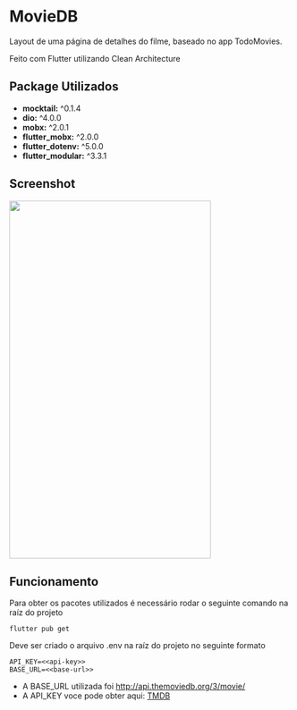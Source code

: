 # MovieDB

Layout de uma página de detalhes do filme, baseado no app TodoMovies.

Feito com Flutter utilizando Clean Architecture

## Package Utilizados
- <b>mocktail:</b> ^0.1.4
- <b>dio:</b> ^4.0.0
- <b>mobx:</b> ^2.0.1
- <b>flutter_mobx:</b> ^2.0.0
- <b>flutter_dotenv:</b> ^5.0.0
- <b>flutter_modular:</b> ^3.3.1

## Screenshot
<img src="https://user-images.githubusercontent.com/43590889/128897358-f19ba3a3-1666-4649-90f0-74771c2ad91e.png" width="360" height="640">


## Funcionamento
Para obter os pacotes utilizados é necessário rodar o seguinte comando na raíz do projeto
```
flutter pub get
```

Deve ser criado o arquivo .env na raíz do projeto no seguinte formato
```
API_KEY=<<api-key>>
BASE_URL=<<base-url>>
```
- A BASE_URL utilizada foi http://api.themoviedb.org/3/movie/
- A API_KEY voce pode obter aqui: [TMDB](https://developers.themoviedb.org/3/getting-started/introduction)
